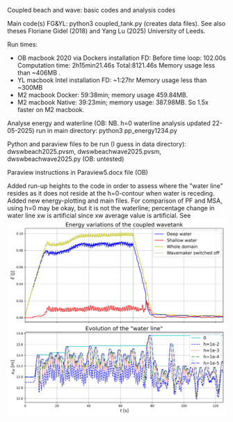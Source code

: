 Coupled beach and wave: basic codes and analysis codes

Main code(s) FG&YL: python3 coupled_tank.py (creates data files).
See also theses Floriane Gidel (2018) and Yang Lu (2025) University of Leeds.

Run times:
- OB macbook 2020 via Dockers installation FD: Before time loop: 102.00s Computation time: 2h15min21.46s Total:8121.46s Memory usage less than ~406MB . 
- YL macbook Intel installation FD: ~1:27hr Memory usage less than ~300MB
- M2 macbook Docker: 59:38min; memory usage 459.84MB.
- M2 macbook Native: 39:23min; memory usage: 387.98MB. So 1.5x faster on M2 macbook.

Analyse energy and waterline (OB: NB. h=0 waterline analysis updated 22-05-2025) run in main directory: python3 pp_energy1234.py 

Python and paraview files to be run (I guess in data directory): dwswbeach2025.pvsm, dwswbeachwave2025.pvsm, dwswbeachwave2025.py (OB: untested)

Paraview instructions in Paraview5.docx file (OB)

Added run-up heights to the code in order to assess where the "water line" resides as it does not reside at the h=0-contour when water is receding. Added new energy-plotting and main files. For comparison of PF and MSA, using h=0 may be okay, but it is not the waterline; percentage change in water line xw is artificial since xw average value is artificial. See !["Water line" proxy's](energy_and_xw.png)

